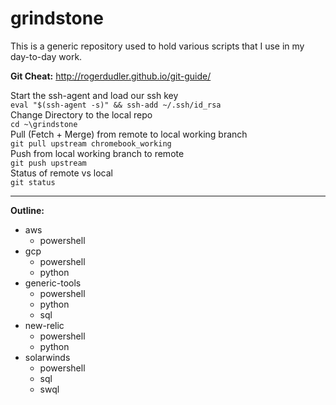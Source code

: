 # grindstone

This is a generic repository used to hold various scripts that I use in my day-to-day work.

**Git Cheat:** http://rogerdudler.github.io/git-guide/

Start the ssh-agent and load our ssh key \
`eval "$(ssh-agent -s)" && ssh-add ~/.ssh/id_rsa` \
Change Directory to the local repo \
`cd ~\grindstone` \
Pull (Fetch + Merge) from remote to local working branch \
`git pull upstream chromebook_working` \
Push from local working branch to remote \
`git push upstream` \
Status of remote vs local \
`git status`

***

**Outline:**

- aws
  - powershell
- gcp
  - powershell
  - python
- generic-tools
  - powershell
  - python
  - sql
- new-relic
  - powershell
  - python
- solarwinds
  - powershell
  - sql
  - swql
